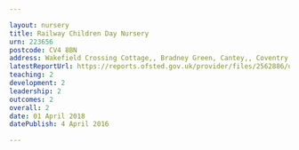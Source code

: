 ```yaml
---

layout: nursery
title: Railway Children Day Nursery
urn: 223656
postcode: CV4 8BN
address: Wakefield Crossing Cottage,, Bradney Green, Cantey,, Coventry, CV4 8BN
latestReportUrl: https://reports.ofsted.gov.uk/provider/files/2562886/urn/223656.pdf
teaching: 2
development: 2
leadership: 2
outcomes: 2
overall: 2
date: 01 April 2018 
datePublish: 4 April 2016

---
```

